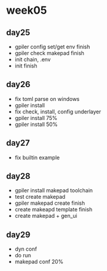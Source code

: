 # week05

## day25

- gpiler config set/get env finish
- gpiler check makepad finish
- init chain, .env
- init finish

## day26

- fix toml parse on windows
- gpiler install
- fix check, install, config underlayer
- gpiler install 75%
- gpiler install 50%

## day27

- fix builtin example

## day28

- gpiler install makepad toolchain
- test create makepad
- gpiler makepad create finish
- create makeapd template finish
- create makepad + gen_ui

## day29

- dyn conf
- do run
- makepad conf 20%